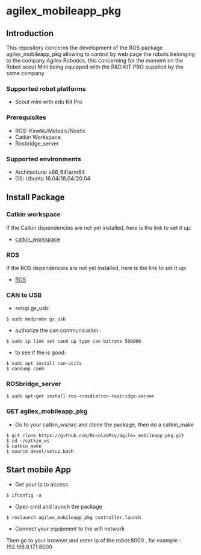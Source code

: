 # agilex_mobileapp_pkg

## Introduction

This repository concerns the development of the ROS package agilex_mobileapp_pkg allowing to control by web page the robots belonging to the company Agilex Robotics, this concerning for the moment on the Robot scout Mini being equipped with the R&D KIT PRO supplied by the same company 

### Supported robot platforms

- Scout mini with edu Kit Pro

### Prerequisites

- ROS: Kinetic/Melodic/Noetic
- Catkin Workspace
- Rosbridge_server

### Supported environments

- Architecture: x86_64/arm64
- OS: Ubuntu 16.04/18.04/20.04

## Install Package

### Catkin workspace

If the Catkin dependencies are not yet installed, here is the link to set it up:

* [catkin_workspace](http://wiki.ros.org/catkin)

### ROS

If the ROS dependencies are not yet installed, here is the link to set it up:

* [ROS](http://wiki.ros.org/ROS/Installation)

### CAN to USB

- setup gs_usb:

```
$ sudo modprobe gs_usb
```

- authorize the can communication :

```
$ sudo ip link set can0 up type can bitrate 500000
```

- to see if the is good:

```
$ sudo apt install can-utils
$ candump can0
```

### ROSbridge_server

```
$ sudo apt-get install ros-<rosdistro>-rosbridge-server
```

### GET agilex_mobileapp_pkg

- Go to your catkin_ws/src and clone the package, then do a catkin_make

```
$ git clone https://github.com/NicolasMzy/agilex_mobileapp_pkg.git 
$ cd ~/catkin_ws
$ catkin_make
$ source devel/setup.bash
```

## Start mobile App

- Get your ip to access 

```
$ ifconfig -a
```

- Open cmd and launch the package

```
$ roslaunch agilex_mobileapp_pkg controller.launch
```

- Connect your equipment to the wifi network

Then go to your browser and enter ip.of.the.robot:8000 , for example : 192.168.8.171:8000 







